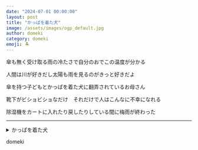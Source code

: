 ```yaml
---
date: "2024-07-01 00:00:00"
layout: post
title: "かっぱを着た犬"
image: /assets/images/ogp_default.jpg
author: domeki
category: domeki
emoji: 🏝️
---
```


<div class="tanka-area"><div class="tanka">
<p>傘も無く受け取る雨の冷たさで自分のおでこの温度が分かる</p>

<p>人間は川が好きだし太陽も雨を見るのがきっと好きだよ</p>

<p>傘を持つ子どもとかっぱを着た犬に翻弄されているお母さん</p>

<p>靴下がビショビショなだけ　それだけで人はこんなに不幸になれる</p>

<p>除湿機をカートに入れたり戻したりしている間に梅雨が終わった</p>

</div></div>

---

<details><summary>かっぱを着た犬</summary>

傘も無く受け取る雨の冷たさで自分のおでこの温度が分かる<br/>
人間は川が好きだし太陽も雨を見るのがきっと好きだよ<br/>
傘を持つ子どもとかっぱを着た犬に翻弄されているお母さん<br/>
靴下がビショビショなだけ　それだけで人はこんなに不幸になれる<br/>
除湿機をカートに入れたり戻したりしている間に梅雨が終わった<br/>
<br/>

</details>

domeki
